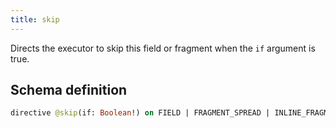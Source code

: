 ```yaml
---
title: skip
---
```


Directs the executor to skip this field or fragment when the `if` argument is true.

## Schema definition
```graphql
directive @skip(if: Boolean!) on FIELD | FRAGMENT_SPREAD | INLINE_FRAGMENT
```
